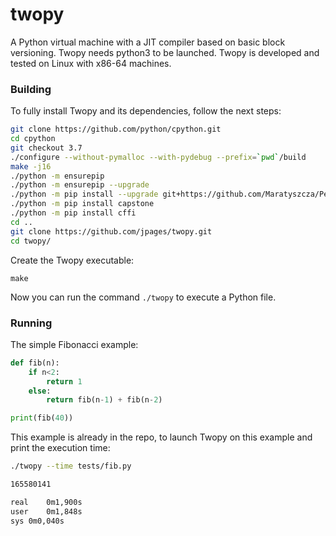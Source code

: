 # twopy
A Python virtual machine with a JIT compiler based on basic block versioning.
Twopy needs python3 to be launched. Twopy is developed and tested on Linux with x86-64 machines.

### Building
To fully install Twopy and its dependencies, follow the next steps:

```bash
git clone https://github.com/python/cpython.git
cd cpython
git checkout 3.7
./configure --without-pymalloc --with-pydebug --prefix=`pwd`/build
make -j16
./python -m ensurepip
./python -m ensurepip --upgrade
./python -m pip install --upgrade git+https://github.com/Maratyszcza/PeachPy
./python -m pip install capstone
./python -m pip install cffi
cd ..
git clone https://github.com/jpages/twopy.git
cd twopy/
```

Create the Twopy executable:
```
make
```

Now you can run the command ```./twopy``` to execute a Python file.

### Running

The simple Fibonacci example:
```python
def fib(n):
    if n<2:
        return 1
    else:
        return fib(n-1) + fib(n-2)

print(fib(40))
```

This example is already in the repo, to launch Twopy on this example and print the execution time:
```bash
./twopy --time tests/fib.py

165580141

real	0m1,900s
user	0m1,848s
sys	0m0,040s

```
